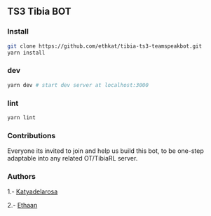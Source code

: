 ## TS3 Tibia BOT

### Install

```bash
git clone https://github.com/ethkat/tibia-ts3-teamspeakbot.git
yarn install
```

### dev

```bash
yarn dev # start dev server at localhost:3000
```

### lint

```bash
yarn lint
```

### Contributions

Everyone its invited to join and help us build this bot, to be one-step adaptable into any related OT/TibiaRL server.

### Authors

1.- [Katyadelarosa](github.com/Katyad)

2.- [Ethaan](github.com/Ethaan)
